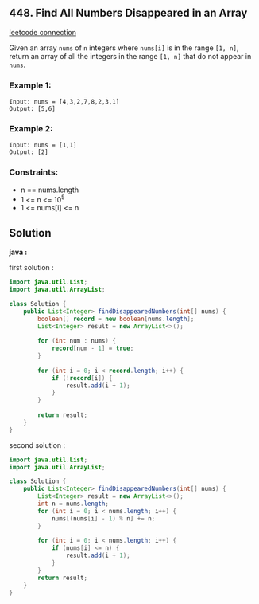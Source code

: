 ## 448. Find All Numbers Disappeared in an Array

[leetcode connection](https://leetcode.com/problems/find-all-numbers-disappeared-in-an-array/)

Given an array `nums` of `n` integers where `nums[i]` is in the range `[1, n]`, return an array of all the integers in the range `[1, n]` that do not appear in `nums`.

### Example 1:
```
Input: nums = [4,3,2,7,8,2,3,1]
Output: [5,6]
```

### Example 2:
```
Input: nums = [1,1]
Output: [2]
```

### Constraints:

* n == nums.length
* 1 <= n <= 10<sup>5</sup>
* 1 <= nums[i] <= n

## Solution

**java :**

first solution :
```java
import java.util.List;
import java.util.ArrayList;

class Solution {
    public List<Integer> findDisappearedNumbers(int[] nums) {
        boolean[] record = new boolean[nums.length];
        List<Integer> result = new ArrayList<>();
        
        for (int num : nums) {
            record[num - 1] = true;
        }
        
        for (int i = 0; i < record.length; i++) {
            if (!record[i]) {
                result.add(i + 1);
            }
        }
        
        return result;
    }
}
```

second solution :
```java
import java.util.List;
import java.util.ArrayList;

class Solution {
    public List<Integer> findDisappearedNumbers(int[] nums) {
        List<Integer> result = new ArrayList<>();
        int n = nums.length;
        for (int i = 0; i < nums.length; i++) {
            nums[(nums[i] - 1) % n] += n;
        }
        
        for (int i = 0; i < nums.length; i++) {
            if (nums[i] <= n) {
                result.add(i + 1);
            }
        }
        return result;
    }
}
```